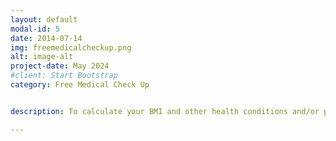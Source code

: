 ```yaml
---
layout: default
modal-id: 5
date: 2014-07-14
img: freemedicalcheckup.png
alt: image-alt
project-date: May 2024
#client: Start Bootstrap
category: Free Medical Check Up


description: To calculate your BMI and other health conditions and/or protect your future generations, please click on -> [here](https://codeinplace.stanford.edu/cip3/share/p6H5A3qEL1AoBPdbECPz). <a href="https://www.usmdo.org/copy-of-usmdo-results">Source</a>

---
```


